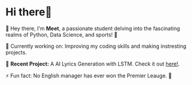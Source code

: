 # **Hi there**👋
🌟 Hey there, I'm **Meet**, a passionate student delving into the fascinating realms of Python, Data Science, and sports! 🚀

🔭 Currently working on: Improving my coding skills and making instresting projects.

📑 **Recent Project:** A AI Lyrics Generation with LSTM. Check it out [here!](https://github.com/MeetShah9/rnn-lyrics-generation).

⚡ Fun fact: No English manager has ever won the Premier Leauge. 🤯
